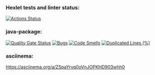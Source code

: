 ### Hexlet tests and linter status:
[![Actions Status](https://github.com/Timster-Lipkens/java-project-61/actions/workflows/hexlet-check.yml/badge.svg)](https://github.com/Timster-Lipkens/java-project-61/actions)

### java-package:
[![Quality Gate Status](https://sonarcloud.io/api/project_badges/measure?project=Timster-Lipkens_java-project-61&metric=alert_status)](https://sonarcloud.io/summary/new_code?id=Timster-Lipkens_java-project-61)
[![Bugs](https://sonarcloud.io/api/project_badges/measure?project=Timster-Lipkens_java-project-61&metric=bugs)](https://sonarcloud.io/summary/new_code?id=Timster-Lipkens_java-project-61)
[![Code Smells](https://sonarcloud.io/api/project_badges/measure?project=Timster-Lipkens_java-project-61&metric=code_smells)](https://sonarcloud.io/summary/new_code?id=Timster-Lipkens_java-project-61)
[![Duplicated Lines (%)](https://sonarcloud.io/api/project_badges/measure?project=Timster-Lipkens_java-project-61&metric=duplicated_lines_density)](https://sonarcloud.io/summary/new_code?id=Timster-Lipkens_java-project-61)

### asciinema:
https://asciinema.org/a/ZSpaYrvq0oVnJOPKHD903whh0
